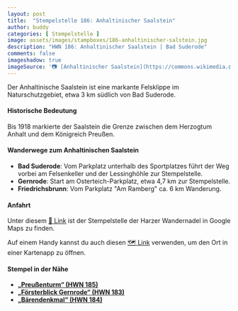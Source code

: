 ```yaml
---
layout: post
title:  "Stempelstelle 186: Anhaltinischer Saalstein"
author: buddy
categories: [ Stempelstelle ]
image: assets/images/stampboxes/186-anhaltinischer-salstein.jpg
description: "HWN 186: Anhaltinischer Saalstein | Bad Suderode"
comments: false
imageshadow: true
imageSource: '📷 [Anhaltinischer Saalstein](https://commons.wikimedia.org/wiki/File:Anhaltinischer_Saalstein.jpg) von <a href="//commons.wikimedia.org/wiki/User:Olaf2" title="User:Olaf2">Olaf Meister</a> unter Lizenz [CC BY-SA 4.0](https://creativecommons.org/licenses/by-sa/4.0)'
---
```


Der Anhaltinische Saalstein ist eine markante Felsklippe im Naturschutzgebiet, etwa 3 km südlich von Bad Suderode. 

#### Historische Bedeutung

Bis 1918 markierte der Saalstein die Grenze zwischen dem Herzogtum Anhalt und dem Königreich Preußen. 

#### Wanderwege zum Anhaltinischen Saalstein

- **Bad Suderode**: Vom Parkplatz unterhalb des Sportplatzes führt der Weg vorbei am Felsenkeller und der Lessinghöhle zur Stempelstelle. 
- **Gernrode**: Start am Osterteich-Parkplatz, etwa 4,7 km zur Stempelstelle. 
- **Friedrichsbrunn**: Vom Parkplatz "Am Ramberg" ca. 6 km Wanderung. 

#### Anfahrt

Unter diesem [📍 Link](https://www.google.com/maps/dir/?api=1&origin=&destination=51.71634%2C%2011.10558) ist der Stempelstelle der Harzer Wandernadel in Google Maps zu finden.

<div class="android-only">
  Auf einem Handy kannst du auch diesen 
  <a href="geo:51.71634,11.10558">🗺️ Link</a> 
  verwenden, um den Ort in einer Kartenapp zu öffnen.
  <p></p>
</div>

#### Stempel in der Nähe

- [**„Preußenturm“ (HWN 185)**](/stempelstelle-185-preussenturm)
- [**„Försterblick Gernrode“ (HWN 183)**](/stempelstelle-183-foersterblick-gernrode)
- [**„Bärendenkmal“ (HWN 184)**](/stempelstelle-184-baerendenkmal)
